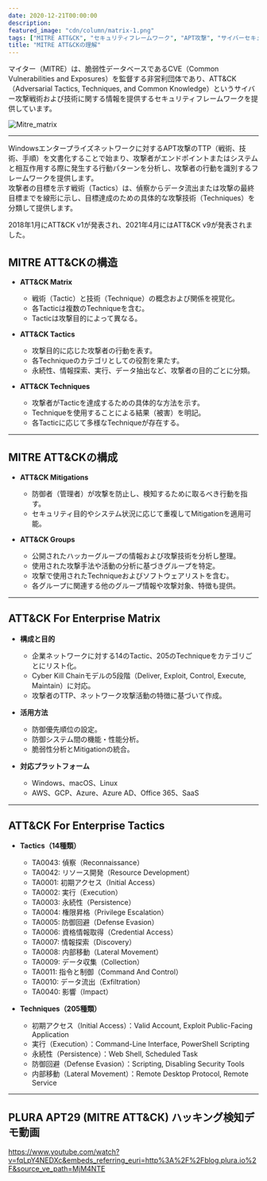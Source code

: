 ```yaml
---
date: 2020-12-21T00:00:00
description: 
featured_image: "cdn/column/matrix-1.png"
tags: ["MITRE ATT&CK", "セキュリティフレームワーク", "APT攻撃", "サイバーセキュリティ", "PLURA"]
title: "MITRE ATT&CKの理解"
---
```


マイター（MITRE）は、脆弱性データベースであるCVE（Common Vulnerabilities and Exposures）を監督する非営利団体であり、ATT&CK（Adversarial Tactics, Techniques, and Common Knowledge）というサイバー攻撃戦術および技術に関する情報を提供するセキュリティフレームワークを提供しています。

![Mitre_matrix](https://blog.plura.io/cdn/column/matrix-1.png)

<!--more-->
---

Windowsエンタープライズネットワークに対するAPT攻撃のTTP（戦術、技術、手順）を文書化することで始まり、攻撃者がエンドポイントまたはシステムと相互作用する際に発生する行動パターンを分析し、攻撃者の行動を識別するフレームワークを提供します。  
攻撃者の目標を示す戦術（Tactics）は、偵察からデータ流出または攻撃の最終目標までを線形に示し、目標達成のための具体的な攻撃技術（Techniques）を分類して提供します。

2018年1月にATT&CK v1が発表され、2021年4月にはATT&CK v9が発表されました。

## MITRE ATT&CKの構造

* **ATT&CK Matrix**  
  - 戦術（Tactic）と技術（Technique）の概念および関係を視覚化。  
  - 各Tacticは複数のTechniqueを含む。  
  - Tacticは攻撃目的によって異なる。

* **ATT&CK Tactics**  
  - 攻撃目的に応じた攻撃者の行動を表す。  
  - 各Techniqueのカテゴリとしての役割を果たす。  
  - 永続性、情報探索、実行、データ抽出など、攻撃者の目的ごとに分類。

* **ATT&CK Techniques**  
  - 攻撃者がTacticを達成するための具体的な方法を示す。  
  - Techniqueを使用することによる結果（被害）を明記。  
  - 各Tacticに応じて多様なTechniqueが存在する。

---

## MITRE ATT&CKの構成

* **ATT&CK Mitigations**  
  - 防御者（管理者）が攻撃を防止し、検知するために取るべき行動を指す。  
  - セキュリティ目的やシステム状況に応じて重複してMitigationを適用可能。

* **ATT&CK Groups**  
  - 公開されたハッカーグループの情報および攻撃技術を分析し整理。  
  - 使用された攻撃手法や活動の分析に基づきグループを特定。  
  - 攻撃で使用されたTechniqueおよびソフトウェアリストを含む。  
  - 各グループに関連する他のグループ情報や攻撃対象、特徴も提供。

---

## ATT&CK For Enterprise Matrix

* **構成と目的**  
  - 企業ネットワークに対する14のTactic、205のTechniqueをカテゴリごとにリスト化。  
  - Cyber Kill Chainモデルの5段階（Deliver, Exploit, Control, Execute, Maintain）に対応。  
  - 攻撃者のTTP、ネットワーク攻撃活動の特徴に基づいて作成。

* **活用方法**  
  - 防御優先順位の設定。  
  - 防御システム間の機能・性能分析。  
  - 脆弱性分析とMitigationの統合。  

* **対応プラットフォーム**  
  - Windows、macOS、Linux  
  - AWS、GCP、Azure、Azure AD、Office 365、SaaS

---

## ATT&CK For Enterprise Tactics

* **Tactics（14種類）**  
  - TA0043: 偵察（Reconnaissance）  
  - TA0042: リソース開発（Resource Development）  
  - TA0001: 初期アクセス（Initial Access）  
  - TA0002: 実行（Execution）  
  - TA0003: 永続性（Persistence）  
  - TA0004: 権限昇格（Privilege Escalation）  
  - TA0005: 防御回避（Defense Evasion）  
  - TA0006: 資格情報取得（Credential Access）  
  - TA0007: 情報探索（Discovery）  
  - TA0008: 内部移動（Lateral Movement）  
  - TA0009: データ収集（Collection）  
  - TA0011: 指令と制御（Command And Control）  
  - TA0010: データ流出（Exfiltration）  
  - TA0040: 影響（Impact）

* **Techniques（205種類）**  
  - 初期アクセス（Initial Access）：Valid Account, Exploit Public-Facing Application  
  - 実行（Execution）：Command-Line Interface, PowerShell Scripting  
  - 永続性（Persistence）：Web Shell, Scheduled Task  
  - 防御回避（Defense Evasion）：Scripting, Disabling Security Tools  
  - 内部移動（Lateral Movement）：Remote Desktop Protocol, Remote Service  

---

## PLURA APT29 (MITRE ATT&CK) ハッキング検知デモ動画
https://www.youtube.com/watch?v=fqLpY4NEDXc&embeds_referring_euri=http%3A%2F%2Fblog.plura.io%2F&source_ve_path=MjM4NTE
